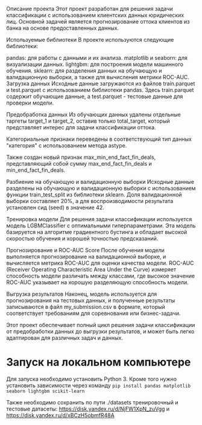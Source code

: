 Описание проекта
Этот проект разработан для решения задачи классификации с использованием клиентских данных юридических лиц. Основной задачей является прогнозирование оттока клиентов из банка на основе предоставленных данных.

Используемые библиотеки
В проекте используются следующие библиотеки:

pandas: для работы с данными и их анализа.
matplotlib и seaborn: для визуализации данных.
lightgbm: для построения модели машинного обучения.
sklearn: для разделения данных на обучающую и валидационную выборки, а также для вычисления метрики ROC-AUC.
Загрузка данных
Исходные данные загружаются из файлов train.parquet и test.parquet с использованием библиотеки pandas. Здесь train.parquet содержит обучающие данные, а test.parquet - тестовые данные для проверки модели.

Предобработка данных
Из обучающих данных удалены отдельные таргеты target_1 и target_2, оставив только total_target, который представляет интерес для задачи классификации оттока.

Категориальные признаки переведены в соответствующий тип данных "категория" с использованием метода astype.

Также создан новый признак max_min_end_fact_fin_deals, представляющий собой сумму max_end_fact_fin_deals и min_end_fact_fin_deals.

Разбиение на обучающую и валидационную выборки
Исходные данные разделены на обучающую и валидационную выборки с использованием функции train_test_split из библиотеки sklearn. Доля валидационной выборки составляет 20%, а для воспроизводимости результата установлен сид (seed) в значение 42.

Тренировка модели
Для решения задачи классификации используется модель LGBMClassifier с оптимальными гиперпараметрами. Эта модель базируется на алгоритме градиентного бустинга и обладает высокой скоростью обучения и хорошей точностью предсказаний.

Прогнозирование и ROC-AUC Score
После обучения модели выполняется прогнозирование на валидационной выборке, и вычисляется метрика ROC-AUC для оценки качества модели. ROC-AUC (Receiver Operating Characteristic Area Under the Curve) измеряет способность модели различать между классами, где высокое значение ROC-AUC указывает на хорошую разделяющую способность модели.

Выгрузка результатов
Наконец, модель используется для прогнозирования на тестовых данных, и полученные результаты записываются в файл my_submission.csv в формате, который соответствует требованиям для соревнования или бизнес-задачи.

Этот проект обеспечивает полный цикл решения задачи классификации от предобработки данных до выгрузки результатов, и может быть легко адаптирован для различных задач и данных.


# Запуск на локальном компьютере
Для запуска необходимо установить Python 3. Кроме того нужно установить зависимости через команду `pip install pandas matplotlib seaborn lightgbm scikit-learn`

Также необходимо сохранить по пути ./datasets тренировочный и тестовые датасеты: https://disk.yandex.ru/d/NjFW1XpN_zuVgg и https://disk.yandex.ru/d/xBCzH5obmfR48A
